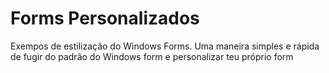 # Forms Personalizados
Exempos de estilização do Windows Forms.
Uma maneira simples e rápida de fugir do padrão do Windows form e personalizar teu próprio form
